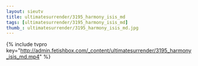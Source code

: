 ```yaml
--- 
layout: sieutv
title: ultimatesurrender/3195_harmony_isis_md
tags: [ultimatesurrender/3195_harmony_isis_md]
thumb_: ultimatesurrender/3195_harmony_isis_md.jpg
---
```

{% include tvpro key="http://admin.fetishbox.com/_content/ultimatesurrender/3195_harmony_isis_md.mp4" %} 
